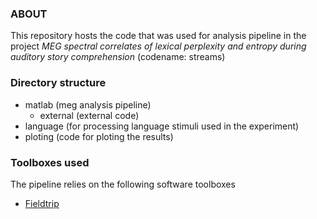 ### ABOUT 

This repository hosts the code that was used for analysis pipeline in the project _MEG spectral correlates of lexical perplexity and entropy during auditory story comprehension_ (codename: streams)

### Directory structure

* matlab (meg analysis pipeline)
  * external (external code)
* language (for processing language stimuli used in the experiment)
* ploting (code for ploting the results)

### Toolboxes used

The pipeline relies on the following software toolboxes

* [Fieldtrip][Fieldtrip]

[Fieldtrip]: http://fieldtriptoolbox.org (for MEG data analysis)
[Freesurfer]: https://surfer.nmr.mgh.harvard.edu (for cortical sheet reconstruction in sourceanalysis)




